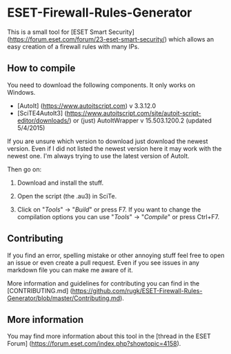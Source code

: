 # ESET-Firewall-Rules-Generator
This is a small tool for [ESET Smart Security] (https://forum.eset.com/forum/23-eset-smart-security/) which allows an easy creation of a firewall rules with many IPs.

## How to compile
You need to download the following components. It only works on Windows.
* [AutoIt] (https://www.autoitscript.com) v 3.3.12.0
* [SciTE4AutoIt3] (https://www.autoitscript.com/site/autoit-script-editor/downloads/) or (just) AutoItWrapper v 15.503.1200.2 (updated 5/4/2015)

If you are unsure which version to download just download the newest version.
Even if I did not listed the newest version here it may work with the newest one.
I'm always trying to use the latest version of AutoIt.

Then go on:

1. Download and install the stuff.

2. Open the script (the .au3) in SciTe.

3. Click on "*Tools*" -> "*Build*" or press F7. If you want to change the compilation options you can use "*Tools*" ->
"*Compile*" or press Ctrl+F7.

## Contributing
If you find an error, spelling mistake or other annoying stuff feel free to open an issue or even create a pull request.
Even if you see issues in any markdown file you can make me aware of it.

More information and guidelines for contributing you can find in the [CONTRIBUTING.md] (https://github.com/rugk/ESET-Firewall-Rules-Generator/blob/master/Contributing.md).

## More information
You may find more information about this tool in the [thread in the ESET Forum] (https://forum.eset.com/index.php?showtopic=4158).
